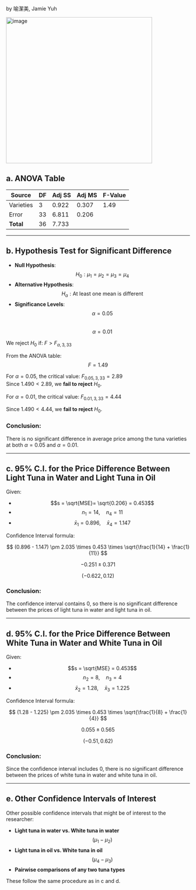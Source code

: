 by 喻潔美, Jamie Yuh 

<img width="400" alt="image" src="https://github.com/user-attachments/assets/624c3c9f-dfde-4338-a5c5-f640fcbec1a0" />

## a. ANOVA Table  

| Source     | DF  | Adj SS | Adj MS | F-Value |
|------------|----|--------|--------|---------|
| Varieties  | 3  | 0.922  | 0.307  | 1.49   |
| Error      | 33 | 6.811   | 0.206  |         |
| **Total**  | 36 | 7.733  |        |         |

---

## b. Hypothesis Test for Significant Difference   

- **Null Hypothesis**:  
  $$H_0: \mu_1 = \mu_2 = \mu_3 = \mu_4$$  
- **Alternative Hypothesis**:  
  $$H_a: \text{At least one mean is different}$$  
- **Significance Levels**:  
  $$\alpha = 0.05$$  
  $$\alpha = 0.01$$  

We reject $H_0$ if: $F > F_{\alpha,3,33}$

From the ANOVA table:  
$$F = 1.49$$  

For $\alpha = 0.05$, the critical value: $F_{0.05,3,33} = 2.89$  
Since $1.490 < 2.89$, we **fail to reject** $H_0$.  

For $\alpha = 0.01$, the critical value: $F_{0.01,3,33} = 4.44$  

Since $1.490 < 4.44$, we **fail to reject** $H_0$.  

### Conclusion:  
There is no significant difference in average price among the tuna varieties at both $\alpha = 0.05$ and $\alpha = 0.01$.  

---

## c. 95% C.I. for the Price Difference Between Light Tuna in Water and Light Tuna in Oil  

Given:  
- $$s = \sqrt{MSE}= \sqrt{0.206} = 0.453$$  
- $$n_1 = 14, \quad n_4 = 11$$  
- $$\bar{x}_1 = 0.896, \quad \bar{x}_4 = 1.147$$  

Confidence Interval formula:  

$$
(0.896 - 1.147) \pm 2.035 \times 0.453 \times \sqrt{\frac{1}{14} + \frac{1}{11}}
$$  

$$
-0.251 \pm 0.371
$$  

$$
(-0.622, 0.12)
$$  

### Conclusion:  
The confidence interval contains 0, so there is no significant difference between the prices of light tuna in water and light tuna in oil.  

---

## d. 95% C.I. for the Price Difference Between White Tuna in Water and White Tuna in Oil  

Given:  
- $$s = \sqrt{MSE} = 0.453$$  
- $$n_2 = 8, \quad n_3 = 4$$  
- $$\bar{x}_2 = 1.28, \quad \bar{x}_3 = 1.225$$  

Confidence Interval formula:  

$$
(1.28 - 1.225) \pm 2.035 \times 0.453 \times \sqrt{\frac{1}{8} + \frac{1}{4}}
$$  

$$
0.055 \pm 0.565
$$  

$$
(-0.51, 0.62)
$$  

### Conclusion:  
Since the confidence interval includes 0, there is no significant difference between the prices of white tuna in water and white tuna in oil.  

---

## e. Other Confidence Intervals of Interest  

Other possible confidence intervals that might be of interest to the researcher:  

- **Light tuna in water vs. White tuna in water** $$(\mu_1 - \mu_2)$$  
- **Light tuna in oil vs. White tuna in oil** $$(\mu_4 - \mu_3)$$  
- **Pairwise comparisons of any two tuna types**  

These follow the same procedure as in c and d.
